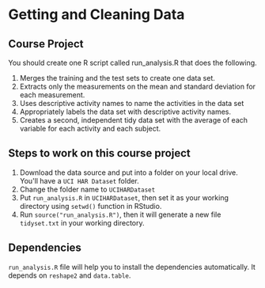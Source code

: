 # Getting and Cleaning Data

## Course Project

You should create one R script called run_analysis.R that does the following.

1. Merges the training and the test sets to create one data set.
2. Extracts only the measurements on the mean and standard deviation for each measurement.
3. Uses descriptive activity names to name the activities in the data set
4. Appropriately labels the data set with descriptive activity names.
5. Creates a second, independent tidy data set with the average of each variable for each activity and each subject.

## Steps to work on this course project

1. Download the data source and put into a folder on your local drive. You'll have a ```UCI HAR Dataset``` folder.
2. Change the folder name to ```UCIHARDataset```
2. Put ```run_analysis.R``` in ```UCIHARDataset```, then set it as your working directory using ```setwd()``` function in RStudio.
3. Run ```source("run_analysis.R")```, then it will generate a new file ```tidyset.txt``` in your working directory.

## Dependencies

```run_analysis.R``` file will help you to install the dependencies automatically. It depends on ```reshape2``` and ```data.table```. 
